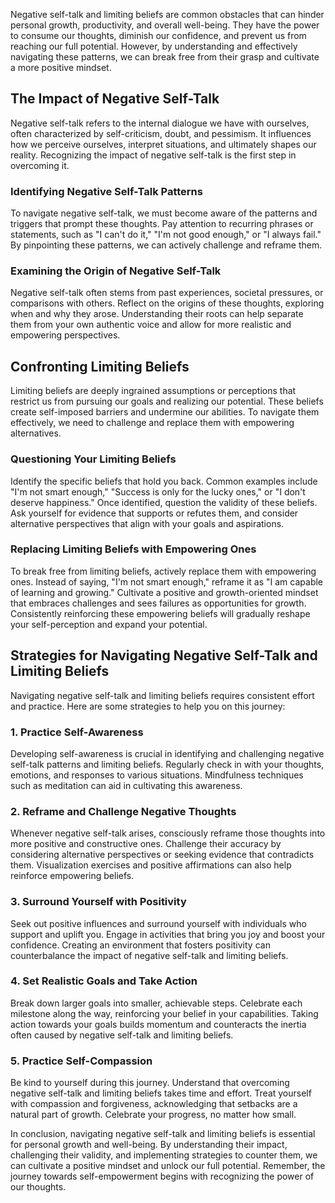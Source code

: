
Negative self-talk and limiting beliefs are common obstacles that can hinder personal growth, productivity, and overall well-being. They have the power to consume our thoughts, diminish our confidence, and prevent us from reaching our full potential. However, by understanding and effectively navigating these patterns, we can break free from their grasp and cultivate a more positive mindset.

The Impact of Negative Self-Talk
--------------------------------

Negative self-talk refers to the internal dialogue we have with ourselves, often characterized by self-criticism, doubt, and pessimism. It influences how we perceive ourselves, interpret situations, and ultimately shapes our reality. Recognizing the impact of negative self-talk is the first step in overcoming it.

### Identifying Negative Self-Talk Patterns

To navigate negative self-talk, we must become aware of the patterns and triggers that prompt these thoughts. Pay attention to recurring phrases or statements, such as "I can't do it," "I'm not good enough," or "I always fail." By pinpointing these patterns, we can actively challenge and reframe them.

### Examining the Origin of Negative Self-Talk

Negative self-talk often stems from past experiences, societal pressures, or comparisons with others. Reflect on the origins of these thoughts, exploring when and why they arose. Understanding their roots can help separate them from your own authentic voice and allow for more realistic and empowering perspectives.

Confronting Limiting Beliefs
----------------------------

Limiting beliefs are deeply ingrained assumptions or perceptions that restrict us from pursuing our goals and realizing our potential. These beliefs create self-imposed barriers and undermine our abilities. To navigate them effectively, we need to challenge and replace them with empowering alternatives.

### Questioning Your Limiting Beliefs

Identify the specific beliefs that hold you back. Common examples include "I'm not smart enough," "Success is only for the lucky ones," or "I don't deserve happiness." Once identified, question the validity of these beliefs. Ask yourself for evidence that supports or refutes them, and consider alternative perspectives that align with your goals and aspirations.

### Replacing Limiting Beliefs with Empowering Ones

To break free from limiting beliefs, actively replace them with empowering ones. Instead of saying, "I'm not smart enough," reframe it as "I am capable of learning and growing." Cultivate a positive and growth-oriented mindset that embraces challenges and sees failures as opportunities for growth. Consistently reinforcing these empowering beliefs will gradually reshape your self-perception and expand your potential.

Strategies for Navigating Negative Self-Talk and Limiting Beliefs
-----------------------------------------------------------------

Navigating negative self-talk and limiting beliefs requires consistent effort and practice. Here are some strategies to help you on this journey:

### 1. Practice Self-Awareness

Developing self-awareness is crucial in identifying and challenging negative self-talk patterns and limiting beliefs. Regularly check in with your thoughts, emotions, and responses to various situations. Mindfulness techniques such as meditation can aid in cultivating this awareness.

### 2. Reframe and Challenge Negative Thoughts

Whenever negative self-talk arises, consciously reframe those thoughts into more positive and constructive ones. Challenge their accuracy by considering alternative perspectives or seeking evidence that contradicts them. Visualization exercises and positive affirmations can also help reinforce empowering beliefs.

### 3. Surround Yourself with Positivity

Seek out positive influences and surround yourself with individuals who support and uplift you. Engage in activities that bring you joy and boost your confidence. Creating an environment that fosters positivity can counterbalance the impact of negative self-talk and limiting beliefs.

### 4. Set Realistic Goals and Take Action

Break down larger goals into smaller, achievable steps. Celebrate each milestone along the way, reinforcing your belief in your capabilities. Taking action towards your goals builds momentum and counteracts the inertia often caused by negative self-talk and limiting beliefs.

### 5. Practice Self-Compassion

Be kind to yourself during this journey. Understand that overcoming negative self-talk and limiting beliefs takes time and effort. Treat yourself with compassion and forgiveness, acknowledging that setbacks are a natural part of growth. Celebrate your progress, no matter how small.

In conclusion, navigating negative self-talk and limiting beliefs is essential for personal growth and well-being. By understanding their impact, challenging their validity, and implementing strategies to counter them, we can cultivate a positive mindset and unlock our full potential. Remember, the journey towards self-empowerment begins with recognizing the power of our thoughts.
